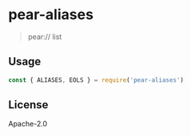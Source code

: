 # pear-aliases

> pear://<alias> list

## Usage

```js
const { ALIASES, EOLS } = require('pear-aliases')
```

## License

Apache-2.0
